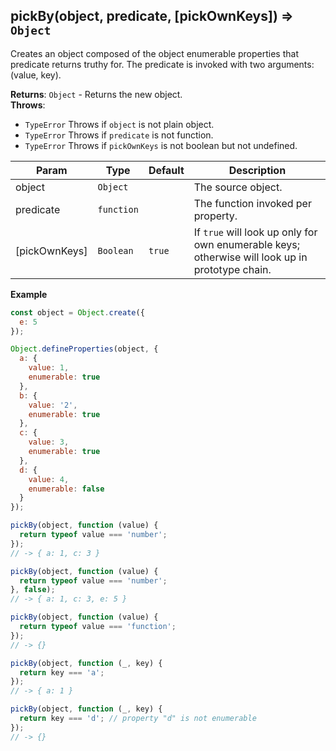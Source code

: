 <a name="pickBy"></a>

## pickBy(object, predicate, [pickOwnKeys]) ⇒ <code>Object</code>
Creates an object composed of the object enumerable properties that predicate returns truthy for.
The predicate is invoked with two arguments: (value, key).

**Returns**: <code>Object</code> - Returns the new object.  
**Throws**:

- <code>TypeError</code> Throws if `object` is not plain object.
- <code>TypeError</code> Throws if `predicate` is not function.
- <code>TypeError</code> Throws if `pickOwnKeys` is not boolean but not undefined.


| Param | Type | Default | Description |
| --- | --- | --- | --- |
| object | <code>Object</code> |  | The source object. |
| predicate | <code>function</code> |  | The function invoked per property. |
| [pickOwnKeys] | <code>Boolean</code> | <code>true</code> | If `true` will look up only for own enumerable keys; otherwise will look up in prototype chain. |

**Example**  
```js
const object = Object.create({
  e: 5
});

Object.defineProperties(object, {
  a: {
    value: 1,
    enumerable: true
  },
  b: {
    value: '2',
    enumerable: true
  },
  c: {
    value: 3,
    enumerable: true
  },
  d: {
    value: 4,
    enumerable: false
  }
});

pickBy(object, function (value) {
  return typeof value === 'number';
});
// -> { a: 1, c: 3 }

pickBy(object, function (value) {
  return typeof value === 'number';
}, false);
// -> { a: 1, c: 3, e: 5 }

pickBy(object, function (value) {
  return typeof value === 'function';
});
// -> {}

pickBy(object, function (_, key) {
  return key === 'a';
});
// -> { a: 1 }

pickBy(object, function (_, key) {
  return key === 'd'; // property "d" is not enumerable
});
// -> {}
```
